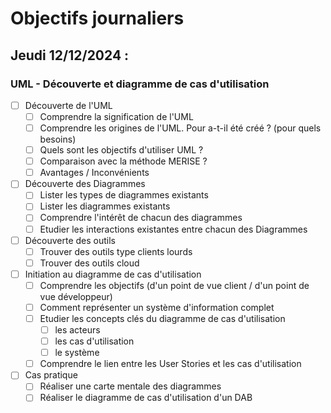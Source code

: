 # Objectifs journaliers

## Jeudi 12/12/2024 :

### UML - Découverte et diagramme de cas d'utilisation

- [ ] Découverte de l'UML
  - [ ] Comprendre la signification de l'UML
  - [ ] Comprendre les origines de l'UML. Pour a-t-il été créé ? (pour quels besoins)
  - [ ] Quels sont les objectifs d'utiliser UML ?
  - [ ] Comparaison avec la méthode MERISE ?
  - [ ] Avantages / Inconvénients

- [ ] Découverte des Diagrammes
  - [ ] Lister les types de diagrammes existants
  - [ ] Lister les diagrammes existants
  - [ ] Comprendre l'intérêt de chacun des diagrammes
  - [ ] Etudier les interactions existantes entre chacun des Diagrammes

- [ ] Découverte des outils
  - [ ] Trouver des outils type clients lourds
  - [ ] Trouver des outils cloud
  
- [ ] Initiation au diagramme de cas d'utilisation
  - [ ] Comprendre les objectifs (d'un point de vue client / d'un point de vue développeur)
  - [ ] Comment représenter un système d'information complet
  - [ ] Etudier les concepts clés du diagramme de cas d'utilisation
    - [ ] les acteurs
    - [ ] les cas d'utilisation
    - [ ] le système
  - [ ] Comprendre le lien entre les User Stories et les cas d'utilisation
  
- [ ] Cas pratique
  - [ ] Réaliser une carte mentale des diagrammes
  - [ ] Réaliser le diagramme de cas d'utilisation d'un DAB
